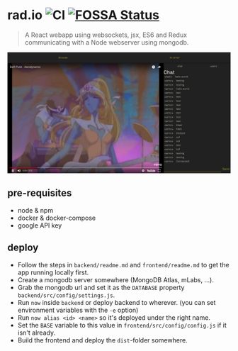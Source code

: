# rad.io ![CI](https://github.com/arnoschutijzer/rad.io/workflows/CI/badge.svg) [![FOSSA Status](https://app.fossa.io/api/projects/git%2Bgithub.com%2Farnoschutijzer%2Frad.io.svg?type=shield)](https://app.fossa.io/projects/git%2Bgithub.com%2Farnoschutijzer%2Frad.io?ref=badge_shield) 

> A React webapp using websockets, jsx, ES6 and Redux communicating with a Node webserver using mongodb.

![Alt text](.github/screenshot.png?raw=true "screenshot of rad.io application")

## pre-requisites

- node & npm
- docker & docker-compose
- google API key

## deploy

- Follow the steps in `backend/readme.md` and `frontend/readme.md` to get the app running locally first.
- Create a mongodb server somewhere (MongoDB Atlas, mLabs, ...).
- Grab the mongodb url and set it as the `DATABASE` property `backend/src/config/settings.js`.
- Run `now` inside `backend` or deploy backend to wherever. (you can set environment variables with the `-e` option)
- Run `now alias <id> <name>` so it's deployed under the right name.
- Set the `BASE` variable to this value in `frontend/src/config/config.js` if it isn't already.
- Build the frontend and deploy the `dist`-folder somewhere.